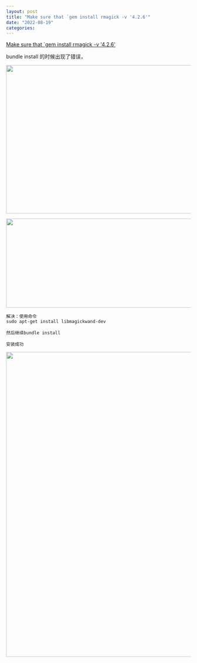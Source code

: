 ```yaml
---
layout: post
title: "Make sure that `gem install rmagick -v '4.2.6'"
date: "2022-08-19"
categories: 
---
```

<p><a href="https://www.rubydoc.info/gems/rmagick/">Make sure that `gem install rmagick -v &#39;4.2.6&#39;</a></p>

<p>bundle install 的时候出现了错误，</p>

<p><img height="405" src="/uploads/ckeditor/pictures/300/image-20220819162852-1.png" width="1920" /></p>

<p><img height="243" src="/uploads/ckeditor/pictures/301/image-20220819162920-2.png" width="1494" /></p>

<pre class="code sh">
<code class="sh">解决：使用命令
sudo apt-get install libmagickwand-dev</code></pre>

<p><code class="sh">然后继续bundle install</code></p>

<p><code>安装成功</code></p>

<p><img height="832" src="/uploads/ckeditor/pictures/302/image-20220819163757-3.png" width="1494" /></p>

<p>&nbsp;</p>

